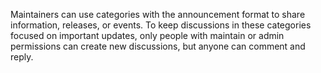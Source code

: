 Maintainers can use categories with the announcement format to share information, releases, or events. To keep discussions in these categories focused on important updates, only people with maintain or admin permissions can create new discussions, but anyone can comment and reply.
